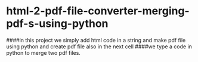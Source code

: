 # html-2-pdf-file-converter-merging-pdf-s-using-python

####in this project we simply add html code  in a string and make pdf file using python and create pdf file also in the next cell
####we type a code in python to merge two pdf files.  
